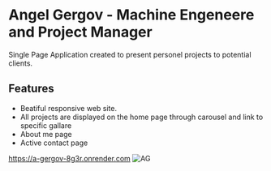 # Angel Gergov - Machine Engeneere and Project Manager
Single Page Application created to present personel projects to potential clients.

## Features
- Beatiful responsive web site.
- All projects are displayed on the home page through carousel and link to specific gallare
- About me page
- Active contact page


https://a-gergov-8g3r.onrender.com
![AG](https://user-images.githubusercontent.com/116070585/228451534-a7fa63ff-74cc-428d-a149-c4a719849dcb.jpg)
